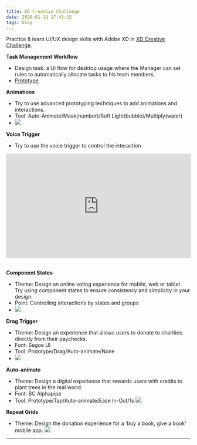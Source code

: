 ```yaml
---
title: XD Creative Challenge
date: 2020-01-13 17:43:15
tags: blog
---
```


Practice & learn UI/UX design skills with Adobe XD in [XD Creative Challenge](https://www.behance.net/challenge/xd?promoid=1SQHD6FG&mv=other).

<!-- ### 2020/01/06 - 2020/01/17 -->


**Task Management Workflow**
- Design task: a UI flow for desktop usage where the Manager can set rules to automatically allocate tasks to his team members. 
- [Prototype](https://xd.adobe.com/view/b23b8e72-1f17-46dd-56c8-f753fefbafc0-c40a/) 


**Animations**
- Try to use advanced prototyping techniques to add animations and interactions.
- Tool: Auto-Animate/Mask(number)/Soft Light(bubble)/Multiply(water)
- <img src="0113.gif"/></br>


**Voice Trigger**
- Try to use the voice trigger to control the interaction
<style>.embed-container { position: relative; padding-bottom: 56.25%; height: 0; overflow: hidden; max-width: 100%; } .embed-container iframe, .embed-container object, .embed-container embed { position: absolute; top: 0; left: 0; width: 100%; height: 100%; }</style><div class='embed-container'><iframe width="560" height="315" src="https://www.youtube.com/embed/J7nZmi5rtys" frameborder="0" allow="accelerometer; autoplay; encrypted-media; gyroscope; picture-in-picture" allowfullscreen></iframe></div></br>


**Component States**
- Theme: Design an online voting experience for mobile, web or tablet. Try using component states to ensure consistency and simplicity in your design.
- Point: Controlling interactions by states and groups
- <img src="0110.gif"/></br>


**Drag Trigger**
- Theme: Design an experience that allows users to donate to charities directly from their paychecks. 
- Font: Segoe UI
- Tool: Prototype/Drag/Auto-animate/None
- <img src="0109.gif"/></br>


**Auto-animate**
- Theme: Design a digital experience that rewards users with credits to plant trees in the real world. 
- Font: BC Alphapipe
- Tool: Prototype/Tap/Auto-animate/Ease In-Out/1s
<img src="01080.gif"/></br>


**Repeat Grids**
- Theme: Design the donation experience for a ‘buy a book, give a book’ mobile app.
<img src="01070.gif"/></br>



---
